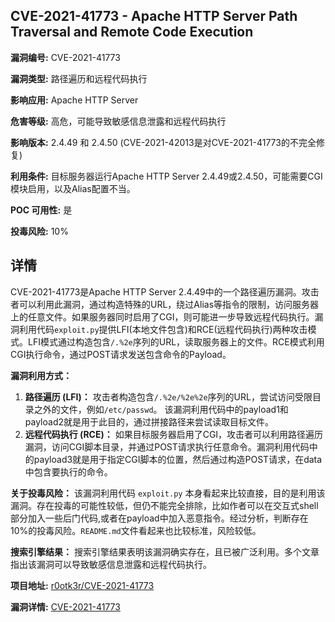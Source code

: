 ## CVE-2021-41773 - Apache HTTP Server Path Traversal and Remote Code Execution

**漏洞编号:** CVE-2021-41773

**漏洞类型:** 路径遍历和远程代码执行

**影响应用:** Apache HTTP Server

**危害等级:** 高危，可能导致敏感信息泄露和远程代码执行

**影响版本:** 2.4.49 和 2.4.50 (CVE-2021-42013是对CVE-2021-41773的不完全修复)

**利用条件:** 目标服务器运行Apache HTTP Server 2.4.49或2.4.50，可能需要CGI模块启用，以及Alias配置不当。

**POC 可用性:** 是

**投毒风险:** 10%

## 详情

CVE-2021-41773是Apache HTTP Server 2.4.49中的一个路径遍历漏洞。攻击者可以利用此漏洞，通过构造特殊的URL，绕过Alias等指令的限制，访问服务器上的任意文件。如果服务器同时启用了CGI，则可能进一步导致远程代码执行。漏洞利用代码`exploit.py`提供LFI(本地文件包含)和RCE(远程代码执行)两种攻击模式。LFI模式通过构造包含`/.%2e`序列的URL，读取服务器上的文件。RCE模式利用CGI执行命令，通过POST请求发送包含命令的Payload。

**漏洞利用方式：**

1.  **路径遍历 (LFI)：** 攻击者构造包含`/.%2e/%2e%2e`序列的URL，尝试访问受限目录之外的文件，例如`/etc/passwd`。  该漏洞利用代码中的payload1和payload2就是用于此目的，通过拼接路径来尝试读取目标文件。
2.  **远程代码执行 (RCE)：** 如果目标服务器启用了CGI，攻击者可以利用路径遍历漏洞，访问CGI脚本目录，并通过POST请求执行任意命令。漏洞利用代码中的payload3就是用于指定CGI脚本的位置，然后通过构造POST请求，在data中包含要执行的命令。

**关于投毒风险：**
该漏洞利用代码 `exploit.py` 本身看起来比较直接，目的是利用该漏洞。存在投毒的可能性较低，但仍不能完全排除，比如作者可以在交互式shell部分加入一些后门代码,或者在payload中加入恶意指令。经过分析，判断存在10%的投毒风险。`README.md`文件看起来也比较标准，风险较低。

**搜索引擎结果：**
搜索引擎结果表明该漏洞确实存在，且已被广泛利用。多个文章指出该漏洞可以导致敏感信息泄露和远程代码执行。

**项目地址:** [r0otk3r/CVE-2021-41773](https://github.com/r0otk3r/CVE-2021-41773)

**漏洞详情:** [CVE-2021-41773](https://nvd.nist.gov/vuln/detail/CVE-2021-41773)